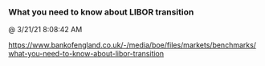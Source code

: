 ﻿

### What you need to know about LIBOR transition
@ 3/21/21 8:08:42 AM

https://www.bankofengland.co.uk/-/media/boe/files/markets/benchmarks/what-you-need-to-know-about-libor-transition

